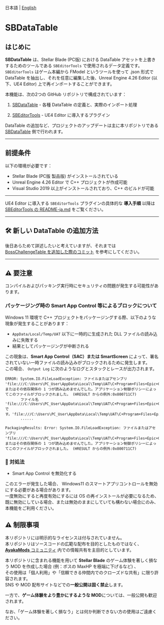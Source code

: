 日本語 | [English](../../README.md)

# SBDataTable

## はじめに

**SBDataTable** は、Stellar Blade (PC版) における DataTable アセットを上書きするためのツールである `SBEditorTools` で使用されるデータ定義です。  
`SBEditorTools` はゲーム本編から FModel というツールを使って .json 形式で DataTable を抽出し、それを任意に編集した後、Unreal Engine 4.26 Editor (以下、UE4 Editor) 上で再インポートすることができます。

本機能は、次の2つの GitHub リポジトリで構成されています：

1. [SBDataTable](https://github.com/Kiyopon46/SBDataTable/) - 各種 DataTable の定義と、実際のインポート処理

2. [SBEditorTools](https://github.com/Kiyopon46/SBEditorTools/) - UE4 Editor に導入するプラグイン

DataTable の追加など、プロジェクトのアップデートは主に本リポジトリである [SBDataTable](https://github.com/Kiyopon46/SBDataTable/) 側で行われます。

---

## 前提条件

以下の環境が必要です：

- Stellar Blade (PC版 製品版) がインストールされている
- Unreal Engine 4.26 Editor で C++ プロジェクトが作成可能
- Visual Studio 2019 以上がインストールされており、C++ のビルドが可能

---

UE4 Editor に導入する `SBEditorTools` プラグインの具体的な **導入手順** 以降は [SBEditorTools の README-ja.md](https://github.com/Kiyopon46/SBEditorTools/blob/main/docs/ja/README-ja.md) をご覧ください。

---

## 🛠 新しい DataTable の追加方法

後日あらためて詳述したいと考えていますが、それまでは  
[BossChallengeTable を追加した際のコミット](https://github.com/Kiyopon46/SBDataTable/commit/baad337de9b6119d18309958a0242ec9f24725b5) を参考にしてください。


---

## ⚠️ 要注意

コンパイルおよびパッキング実行時にセキュリティの問題が発生する可能性があります。

### パッケージング時の Smart App Control 等によるブロックについて

Windows 11 環境で C++ プロジェクトをパッケージングする際、以下のような現象が発生することがあります：

- `AppData/Local/Temp/UAT` 以下に一時的に生成された DLL ファイルの読み込みに失敗する
- 結果としてパッケージングが中断される

この現象は、**Smart App Control（SAC）または SmartScreen** によって、署名されていない一時ファイルの読み込みがブロックされるために発生します。  
この場合、 `Output Log` に次のようなログとスタックとレースが出力されます。

```
ERROR: System.IO.FileLoadException: ファイルまたはアセンブリ 'file:///C:\Users\PC_User\AppData\Local\Temp\UAT\C+Program+Files+Epic+Games+UE_4.26\Rules\UATRules1622703478.dll'、またはその依存関係の 1 つが読み込めませんでした。アプリケーション制御ポリシーによってこのファイルがブロックされました。 (HRESULT からの例外:0x800711C7)
       ファイル名 'file:///C:\Users\PC_User\AppData\Local\Temp\UAT\C+Program+Files+Epic+Games+UE_4.26\Rules\UATRules1622703478.dll' です。'file:///C:\Users\PC_User\AppData\Local\Temp\UAT\C+Program+Files+Epic+Games+UE_4.26\Rules\UATRules1622703478.dll'
       ......

PackagingResults: Error: System.IO.FileLoadException: ファイルまたはアセンブリ 'file:///C:\Users\PC_User\AppData\Local\Temp\UAT\C+Program+Files+Epic+Games+UE_4.26\Rules\UATRules1622703478.dll'、またはその依存関係の 1 つが読み込めませんでした。アプリケーション制御ポリシーによってこのファイルがブロックされました。 (HRESULT からの例外:0x800711C7)
```

### 🔧 対処法

- Smart App Control を無効化する

このエラーが発生した場合、 Windows11 のスマートアプリコントロールを無効にする必要がある場合があります。  
一度無効にすると再度有効にするには OS の再インストールが必要になるため、既に無効にしている場合、または無効のままにしていても構わない場合にのみ、本機能をご利用ください。

## ⚠️ 制限事項

本リポジトリには明示的なライセンスは付与されていません。  
本リポジトリはソースコードの広範な配布を目的としたものではなく、[**AyakaMods** コミュニティ](https://discord.gg/stellarblademodding) 内での情報共有を主目的としています。

本リポジトリに含まれる機能を用いて **Stellar Blade** のゲーム体験を著しく損なう MOD を作成した場合 (例：ボスの MaxHP を極端に下げるなど) 、  
その使用は「個人利用」や「信頼できる仲間内でのクローズドな共有」に限り許容されます。  
SNS や MOD 配布サイトなどでの**一般公開は固く禁止**します。

一方で、**ゲーム体験をより豊かにするような MOD**については、一般公開も歓迎されます。

なお、「ゲーム体験を著しく損なう」とは何か判断できない方の使用はご遠慮ください。
